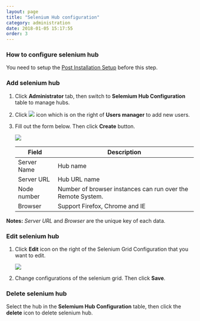 ```yaml
---
layout: page
title: "Selenium Hub configuration"
category: administration
date: 2018-01-05 15:17:55
order: 3
---
```

### How to configure selenium hub
   You need to setup the [Post Installation Setup] before this step.
### Add selenium hub 
  1. Click **Administrator** tab, then switch to  **Selemium Hub Configuration** table to manage hubs.  
  2. Click ![][add_icon] icon which is on the right of **Users manager** to add new users. 
  3. Fill out the form below. Then click **Create** button.
  
	
     ![][administrator_hub]
	  
     |   Field                | Description                                                         |
     | -------------------    |---------------------------                                          | 
     | Server Name            | Hub name                                                            |  
     | Server URL             | Hub URL name                                                        |
     | Node number            | Number of browser instances can run over the Remote System.        |  
     | Browser                | Support Firefox, Chrome and IE |	
     
**Notes:** 
*Server URL* and *Browser* are the unique key of each data.
 
	
### Edit selenium hub 
  1. Click **Edit** icon on the right of the Selenium Grid Configuration that you want to edit.
  
     ![][administrator_edit_selenium_grid]
     
  2. Change configurations of the selenium grid. Then click **Save**.
	 
### Delete selenium hub 
  Select the hub in the **Selemium Hub Configuration** table, then click the 	**delete** icon to delete selenium hub. 	 
	 
[administrator_hub]: ../images/administrator/administrator_hub.png
[Post Installation Setup]: ../installation/installlation-post-installation.html
[add_icon]: ../images/administrator/Administrator_add_icon.png
[administrator_edit_selenium_grid]: ../images/administrator/administrator_edit_selenium_grid.png
